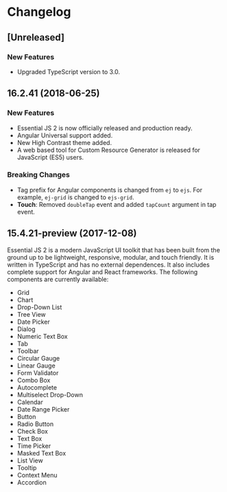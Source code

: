 # Changelog

## [Unreleased]

### New Features

- Upgraded TypeScript version to 3.0.

## 16.2.41 (2018-06-25)

### New Features

- Essential JS 2 is now officially released and production ready.
- Angular Universal support added.
- New High Contrast theme added.
- A web based tool for Custom Resource Generator is released for JavaScript (ES5) users.

### Breaking Changes
 
- Tag prefix for Angular components is changed from `ej` to `ejs`. For example, `ej-grid` is changed to `ejs-grid`.
- **Touch**: Removed `doubleTap` event and added `tapCount` argument in tap event.

## 15.4.21-preview (2017-12-08)

Essential JS 2 is a modern JavaScript UI toolkit that has been built from the ground up to be lightweight, responsive, modular, and touch friendly. It is written in TypeScript and has no external dependences. It also includes complete support for Angular and React frameworks. The following components are currently available:

- Grid
- Chart
- Drop-Down List
- Tree View
- Date Picker
- Dialog
- Numeric Text Box
- Tab
- Toolbar
- Circular Gauge
- Linear Gauge
- Form Validator
- Combo Box
- Autocomplete
- Multiselect Drop-Down
- Calendar
- Date Range Picker
- Button
- Radio Button
- Check Box
- Text Box
- Time Picker
- Masked Text Box
- List View
- Tooltip
- Context Menu
- Accordion